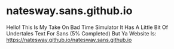 # natesway.sans.github.io
Hello! This Is My Take On Bad Time Simulator It Has A Little Bit Of Undertales Text For Sans (5% Completed)
But Ya Website Is: https://natesway.github.io/natesway.sans.github.io
